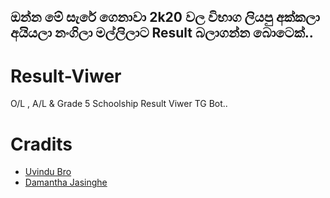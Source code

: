 ## ඔන්න මේ සැරේ ගෙනාවා 2k20 වල විභාග ලියපු අක්කලා අයියලා නංගිලා මල්ලිලාට Result බලාගන්න බොටෙක්..

# Result-Viwer
O/L , A/L &amp; Grade 5 Schoolship Result Viwer TG Bot..

# Cradits 
- [Uvindu Bro](https://github.con/UvinduBro)
- [Damantha Jasinghe](https://github.com/Damantha126)
